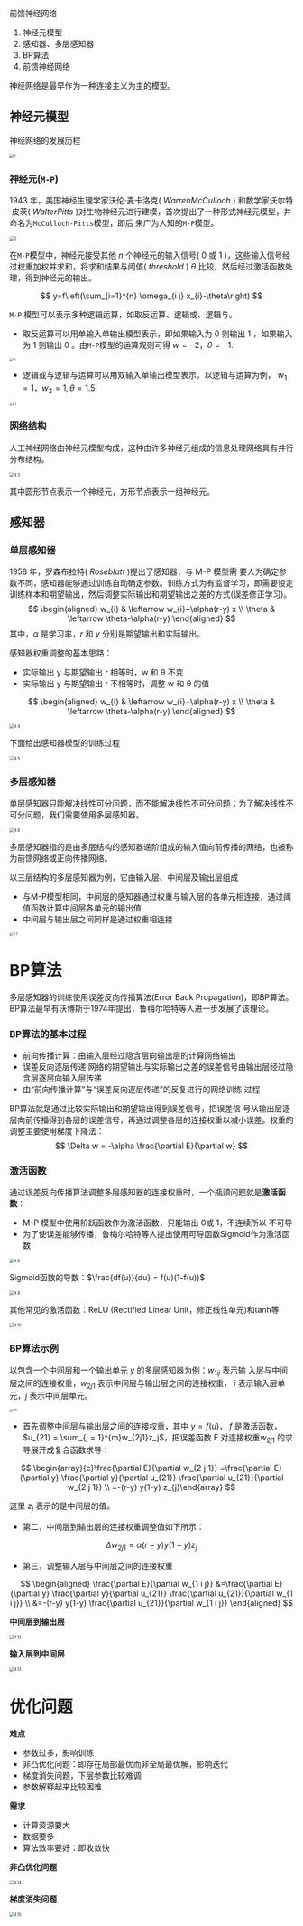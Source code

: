 前馈神经网络 

1. 神经元模型
2. 感知器、多层感知器
3. BP算法
4. 前馈神经网络



神经网络是最早作为一种连接主义为主的模型。

## 神经元模型

神经网络的发展历程

<img src="../image/4/1.png" alt="1" style="zoom:50%;" />

### 神经元(`M-P`)

1943 年，美国神经生理学家沃伦·麦卡洛克( $Warren McCulloch$ ) 和数学家沃尔特 ·皮茨( $Walter Pitts$ )对生物神经元进行建模，首次提出了一种形式神经元模型，并命名为`McCulloch-Pitts`模型，即后 来广为人知的`M-P`模型。

<img src="../image/4/2.png" alt="2" style="zoom:50%;" />

在`M-P`模型中，神经元接受其他 $n$ 个神经元的输入信号( $0$ 或 $1$ )，这些输入信号经过权重加权并求和，将求和结果与阈值( $threshold$ ) *θ* 比较，然后经过激活函数处理，得到神经元的输出。

$$
y=f\left(\sum_{i=1}^{n} \omega_{i j} x_{i}-\theta\right)
$$

`M-P` 模型可以表示多种逻辑运算，如取反运算、逻辑或、逻辑与。

- 取反运算可以用单输入单输出模型表示，即如果输入为 $0$ 则输出 $1$ ，如果输入为 $1$ 则输出 $0$ 。由`M-P`模型的运算规则可得 $w = -2， θ = -1$.


<img src="../image/4/4.1.png" alt="4.1" style="zoom:33%;" />

- 逻辑或与逻辑与运算可以用双输入单输出模型表示。以逻辑与运算为例， $w_1=1，w_2=1, θ =1.5$.

<img src="../image/4/4.2.png" alt="4.2" style="zoom:33%;" />

### 网络结构

人工神经网络由神经元模型构成，这种由许多神经元组成的信息处理网络具有并行分布结构。

<img src="../image/4/4.3.png" alt="4.3" style="zoom:50%;" />

其中圆形节点表示一个神经元，方形节点表示一组神经元。

## 感知器

### 单层感知器

1958 年，罗森布拉特( $Roseblatt$ )提出了感知器，与 M-P 模型需 要人为确定参数不同，感知器能够通过训练自动确定参数。训练方式为有监督学习，即需要设定训练样本和期望输出，然后调整实际输出和期望输出之差的方式(误差修正学习)。
$$
\begin{aligned} w_{i} & \leftarrow w_{i}+\alpha(r-y) x \\ \theta & \leftarrow \theta-\alpha(r-y) \end{aligned}
$$
其中，$\alpha$ 是学习率，$r$ 和  $y$ 分别是期望输出和实际输出。

感知器权重调整的基本思路：

- 实际输出 y 与期望输出 r 相等时，w 和 θ 不变
- 实际输出 y 与期望输出 r 不相等时，调整 w 和 θ 的值

$$
\begin{aligned} w_{i} & \leftarrow w_{i}+\alpha(r-y) x \\ \theta & \leftarrow \theta-\alpha(r-y) \end{aligned}
$$

<img src="../image/4/4.4.png" alt="4.4" style="zoom:50%;" />

下面给出感知器模型的训练过程

<img src="../image/4/4.5.png" alt="4.5" style="zoom:50%;" />

### 多层感知器

单层感知器只能解决线性可分问题，而不能解决线性不可分问题；为了解决线性不可分问题，我们需要使用多层感知器。

<img src="../image/4/4.6.png" alt="4.6" style="zoom:50%;" />

多层感知器指的是由多层结构的感知器递阶组成的输入值向前传播的网络，也被称为前馈网络或正向传播网络。

以三层结构的多层感知器为例，它由输入层、中间层及输出层组成

- 与M-P模型相同，中间层的感知器通过权重与输入层的各单元相连接，通过阈值函数计算中间层各单元的输出值
- 中间层与输出层之间同样是通过权重相连接

<img src="../image/4/4.7.png" alt="4.7" style="zoom:40%;" />

# BP算法

多层感知器的训练使用误差反向传播算法(Error Back Propagation)，即BP算法。BP算法最早有沃博斯于1974年提出，鲁梅尔哈特等人进一步发展了该理论。

### BP算法的基本过程

- 前向传播计算：由输入层经过隐含层向输出层的计算网络输出
- 误差反向逐层传递:网络的期望输出与实际输出之差的误差信号由输出层经过隐含层逐层向输入层传递
- 由“前向传播计算”与“误差反向逐层传递”的反复进行的网络训练 过程

BP算法就是通过比较实际输出和期望输出得到误差信号，把误差信 号从输出层逐层向前传播得到各层的误差信号，再通过调整各层的连接权重以减小误差。权重的调整主要使用梯度下降法：
$$
\Delta w = -\alpha \frac{\partial E}{\partial w}
$$

### 激活函数

通过误差反向传播算法调整多层感知器的连接权重时，一个瓶颈问题就是**激活函数**：

- M-P 模型中使用阶跃函数作为激活函数，只能输出 0或 1，不连续所以 不可导
- 为了使误差能够传播，鲁梅尔哈特等人提出使用可导函数Sigmoid作为激活函数

<img src="../image/4/4.8.png" alt="4.8" style="zoom:50%;" />

Sigmoid函数的导数：$\frac{df(u)}{du} = f(u)(1-f(u))$

<img src="../image/4/4.9.png" alt="4.9" style="zoom:50%;" />

其他常见的激活函数：ReLU (Rectified Linear Unit，修正线性单元)和tanh等

<img src="../image/4/4.10.png" alt="4.10" style="zoom:50%;" />

### BP算法示例

以包含一个中间层和一个输出单元 $y$ 的多层感知器为例：$w_{1ij}$ 表示输 入层与中间层之间的连接权重，$w_{2j1}$ 表示中间层与输出层之间的连接权重， $i$ 表示输入层单元，$j$ 表示中间层单元。

<img src="../image/4/4.11.png" alt="4.11" style="zoom:33%;" />

- 首先调整中间层与输出层之间的连接权重，其中 $y=f(u)$， $f$ 是激活函数，$u_{21} = \sum_{j = 1}^{m}w_{2j1}z_j$，把误差函数 E 对连接权重$w_{2j1}$ 的求导展开成复合函数求导：

$$
\begin{array}{c}\frac{\partial E}{\partial w_{2 j 1}}     =\frac{\partial E}{\partial y} \frac{\partial y}{\partial u_{21}} \frac{\partial u_{21}}{\partial w_{2 j 1}} \\ =-(r-y) y(1-y) z_{j}\end{array}
$$

这里 $z_j$ 表示的是中间层的值。

- 第二，中间层到输出层的连接权重调整值如下所示：

$$
\Delta w_{2 j 1}=\alpha(r-y) y(1-y) z_{j}
$$

- 第三，调整输入层与中间层之间的连接权重

$$
\begin{aligned} \frac{\partial E}{\partial w_{1 i j}} &=\frac{\partial E}{\partial y} \frac{\partial y}{\partial u_{21}} \frac{\partial u_{21}}{\partial w_{1 i j}} \\ &=-(r-y) y(1-y) \frac{\partial u_{21}}{\partial w_{1 i j}} \end{aligned}
$$

**中间层到输出层**

<img src="../image/4/4.12.png" alt="4.12" style="zoom:50%;" />

**输入层到中间层**

<img src="../image/4/4.13.png" alt="4.13" style="zoom:50%;" />

# 优化问题

**难点**

- 参数过多，影响训练
- 非凸优化问题：即存在局部最优而非全局最优解，影响迭代
- 梯度消失问题，下层参数比较难调
- 参数解释起来比较困难

**需求**

- 计算资源要大
- 数据要多
- 算法效率要好：即收敛快

**非凸优化问题**

<img src="../image/4/4.14.png" alt="4.14" style="zoom:50%;" />

**梯度消失问题**

<img src="../image/4/4.15.png" alt="4.15" style="zoom:50%;" />
